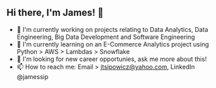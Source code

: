 ## Hi there, I'm James! 👋
- 🔭 I'm currently working on projects relating to Data Analytics, Data Engineering, Big Data Development and Software Engineering
- 🌱 I'm currently learning on an E-Commerce Analytics project using Python > AWS > Lambdas > Snowflake 
- 💬 I'm looking for new career opportunies, ask me more about this!
- 📫 How to reach me: Email > jtsipowicz@yahoo.com, LinkedIn @jamessip
